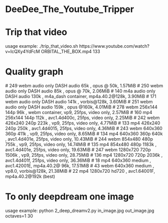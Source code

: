# DeeDee_The_Youtube_Tripper
<h1>Trip that video</h1>
usage example: ./trip_that_video.sh https://www.youtube.com/watch?v=IcQXy4YdFcM ORBITAL_THE_BOX.mp4 133

<h1>Quality graph</h1>
# 249          webm       audio only DASH audio   65k , opus @ 50k, 1.57MiB
# 250          webm       audio only DASH audio   85k , opus @ 70k, 2.06MiB
# 140          m4a        audio only DASH audio  130k , m4a_dash container, mp4a.40.2@128k, 3.90MiB
# 171          webm       audio only DASH audio  141k , vorbis@128k, 3.60MiB
# 251          webm       audio only DASH audio  159k , opus @160k, 4.01MiB
# 278          webm       256x144    144p   96k , webm container, vp9, 25fps, video only, 2.57MiB
# 160          mp4        256x144    144p  112k , avc1.4d400c, 25fps, video only, 2.25MiB
# 242          webm       426x240    240p  223k , vp9, 25fps, video only, 4.77MiB
# 133          mp4        426x240    240p  250k , avc1.4d4015, 25fps, video only, 4.36MiB
# 243          webm       640x360    360p  411k , vp9, 25fps, video only, 8.65MiB
# 134          mp4        640x360    360p  640k , avc1.4d401e, 25fps, video only, 10.43MiB
# 244          webm       854x480    480p  755k , vp9, 25fps, video only, 14.74MiB
# 135          mp4        854x480    480p 1183k , avc1.4d401e, 25fps, video only, 19.63MiB
# 247          webm       1280x720   720p 1506k , vp9, 25fps, video only, 28.75MiB
# 136          mp4        1280x720   720p 2036k , avc1.4d401f, 25fps, video only, 36.36MiB
# 18           mp4        640x360    medium , avc1.42001E, mp4a.40.2@ 96k, 17.51MiB
# 43           webm       640x360    medium , vp8.0, vorbis@128k, 21.38MiB
# 22           mp4        1280x720   hd720 , avc1.64001F, mp4a.40.2@192k (best)

<h1>To only deepdream one image</h1>
usage example: python 2_deep_dreamv2.py in_image.jpg out_image.jpg octaves=1 30

